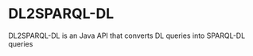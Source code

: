 DL2SPARQL-DL
============

DL2SPARQL-DL is an Java API that converts DL queries into SPARQL-DL queries
